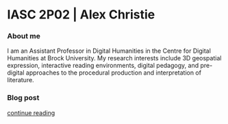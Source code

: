 # IASC 2P02 | Alex Christie

### About me

I am an Assistant Professor in Digital Humanities in the Centre for Digital Humanities at Brock University. My research interests include 3D geospatial expression, interactive reading environments, digital pedagogy, and pre-digital approaches to the procedural production and interpretation of literature.

### Blog post

[continue reading](blog)
